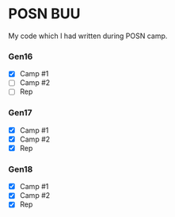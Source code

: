 # POSN BUU
My code which I had written during POSN camp.
### Gen16
- [x] Camp #1
- [ ] Camp #2
- [ ] Rep
### Gen17
- [x] Camp #1
- [x] Camp #2
- [x] Rep
### Gen18
- [x] Camp #1
- [x] Camp #2
- [x] Rep  
